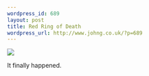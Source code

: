 ```yaml
--- 
wordpress_id: 689
layout: post
title: Red Ring of Death
wordpress_url: http://www.johng.co.uk/?p=689
---
```

[![](http://farm4.static.flickr.com/3161/2770855792_c75feaa6b0_m.jpg)](http://www.flickr.com/photos/14499200@N00/2770007271/)

It finally happened.
